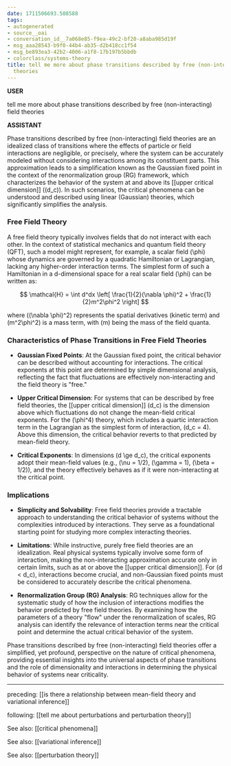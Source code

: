 ```yaml
---
date: 1711506693.508588
tags:
- autogenerated
- source__oai
- conversation_id__7a068e85-f9ea-49c2-bf20-a8aba985d19f
- msg_aaa28543-b9f0-44b4-ab35-d2b418cc1f54
- msg_be893ea3-42b2-4006-a1f8-17b197b5bbdb
- colorclass/systems-theory
title: tell me more about phase transitions described by free (non-interacting) field
  theories
---
```


**USER**

tell me more about phase transitions described by free (non-interacting) field theories


**ASSISTANT**

Phase transitions described by free (non-interacting) field theories are an idealized class of transitions where the effects of particle or field interactions are negligible, or precisely, where the system can be accurately modeled without considering interactions among its constituent parts. This approximation leads to a simplification known as the Gaussian fixed point in the context of the renormalization group (RG) framework, which characterizes the behavior of the system at and above its [[upper critical dimension]] (\(d_c\)). In such scenarios, the critical phenomena can be understood and described using linear (Gaussian) theories, which significantly simplifies the analysis.

### Free Field Theory

A free field theory typically involves fields that do not interact with each other. In the context of statistical mechanics and quantum field theory (QFT), such a model might represent, for example, a scalar field \(\phi\) whose dynamics are governed by a quadratic Hamiltonian or Lagrangian, lacking any higher-order interaction terms. The simplest form of such a Hamiltonian in a d-dimensional space for a real scalar field \(\phi\) can be written as:

$$ \mathcal{H} = \int d^dx \left[ \frac{1}{2}(\nabla \phi)^2 + \frac{1}{2}m^2\phi^2 \right] $$

where \((\nabla \phi)^2\) represents the spatial derivatives (kinetic term) and \(m^2\phi^2\) is a mass term, with \(m\) being the mass of the field quanta.

### Characteristics of Phase Transitions in Free Field Theories

- **Gaussian Fixed Points**: At the Gaussian fixed point, the critical behavior can be described without accounting for interactions. The critical exponents at this point are determined by simple dimensional analysis, reflecting the fact that fluctuations are effectively non-interacting and the field theory is "free."
  
- **Upper Critical Dimension**: For systems that can be described by free field theories, the [[upper critical dimension]] \(d_c\) is the dimension above which fluctuations do not change the mean-field critical exponents. For the \(\phi^4\) theory, which includes a quartic interaction term in the Lagrangian as the simplest form of interaction, \(d_c = 4\). Above this dimension, the critical behavior reverts to that predicted by mean-field theory.

- **Critical Exponents**: In dimensions \(d \ge d_c\), the critical exponents adopt their mean-field values (e.g., \(\nu = 1/2\), \(\gamma = 1\), \(\beta = 1/2\)), and the theory effectively behaves as if it were non-interacting at the critical point.

### Implications

- **Simplicity and Solvability**: Free field theories provide a tractable approach to understanding the critical behavior of systems without the complexities introduced by interactions. They serve as a foundational starting point for studying more complex interacting theories.
  
- **Limitations**: While instructive, purely free field theories are an idealization. Real physical systems typically involve some form of interaction, making the non-interacting approximation accurate only in certain limits, such as at or above the [[upper critical dimension]]. For \(d < d_c\), interactions become crucial, and non-Gaussian fixed points must be considered to accurately describe the critical phenomena.

- **Renormalization Group (RG) Analysis**: RG techniques allow for the systematic study of how the inclusion of interactions modifies the behavior predicted by free field theories. By examining how the parameters of a theory "flow" under the renormalization of scales, RG analysis can identify the relevance of interaction terms near the critical point and determine the actual critical behavior of the system.

Phase transitions described by free (non-interacting) field theories offer a simplified, yet profound, perspective on the nature of critical phenomena, providing essential insights into the universal aspects of phase transitions and the role of dimensionality and interactions in determining the physical behavior of systems near criticality.


---

preceding: [[is there a relationship between mean-field theory and variational inference]]  


following: [[tell me about perturbations and perturbation theory]]

See also: [[critical phenomena]]


See also: [[variational inference]]


See also: [[perturbation theory]]